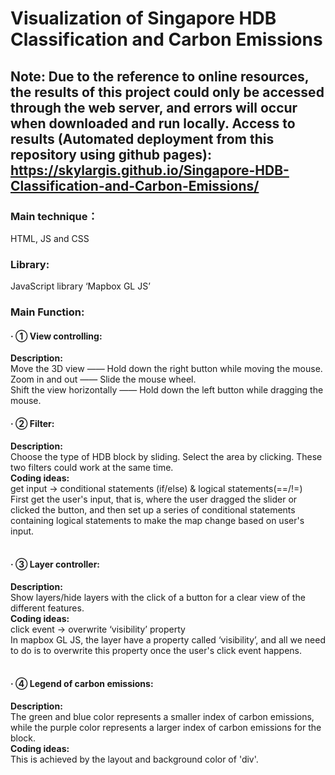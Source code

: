 # Visualization of Singapore HDB Classification and Carbon Emissions
## Note: Due to the reference to online resources, the results of this project could only be accessed through the web server, and errors will occur when downloaded and run locally. Access to results (Automated deployment from this repository using github pages): https://skylargis.github.io/Singapore-HDB-Classification-and-Carbon-Emissions/ 

### Main technique：<br />
HTML, JS and CSS

### Library:<br />
JavaScript library ‘Mapbox GL JS’

### Main Function:<br />

#### · ① View controlling: <br />
**Description:  <br />**
Move the 3D view —— Hold down the right button while moving the mouse.<br />
Zoom in and out —— Slide the mouse wheel.<br />
Shift the view horizontally —— Hold down the left button while dragging the mouse. <br />



#### · ② Filter: <br />
**Description:  <br />**
Choose the type of HDB block by sliding. Select the area by clicking. These two filters could work at the same time.<br />
**Coding ideas: <br />**
get input → conditional statements (if/else) & logical  statements(==/!=)<br />
First get the user's input, that is, where the user dragged the slider or clicked the button, and then set up a series of conditional statements containing logical  statements  to make the map change based on user's input.<br />
<br />

#### · ③ Layer controller:  <br />
**Description: <br />**
Show layers/hide layers with the click of a button for a clear view of the different features.<br />
**Coding ideas: <br />**
click event → overwrite ‘visibility’ property<br />
In mapbox GL JS, the layer have a property called ‘visibility’, and all we need to do is to overwrite this property once the user's click event happens.<br />
<br />

#### · ④ Legend of carbon emissions:  <br />
**Description:  <br />**
The green and blue color represents a smaller index of carbon emissions, while the purple color represents a larger index of carbon emissions for the block.<br />
**Coding ideas:  <br />**
This is achieved by the layout and background color of 'div'.<br />


